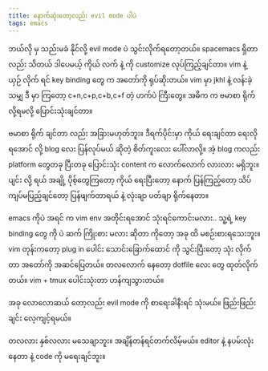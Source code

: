 ```yaml
---
title: နောက်ဆုံးတော့လည်း evil mode ပါပဲ
tags: emacs
---
```


ဘယ်လို မှ သည်းမခံ နိုင်လို့ evil mode ပဲ သွင်းလိုက်ရတော့တယ်။
spacemacs ရှိတာလည်း သိတယ် ဒါပေမယ့် ကိုယ် လက် နဲ့ ကို customize လုပ်ကြည့်ချင်တာ။
vim နဲ့ ယှဉ် လိုက် ရင် key binding တွေ က အတော်ကို ရုပ်ဆိုးတယ်။
vim မှာ jkhl နဲ့ လန်းခဲ့ သမျှ ဒီ မှာ ကြတော့ c+n,c+p,c+b,c+f တဲ့ ဟက်ပဲ ကြီးတွေ။
အဓိက က ဗမာစာ ရိုက် လို့ရမလို့ ပြောင်းသုံးချင်တာ။

ဗမာစာ ရိုက် ချင်တာ လည်း အခြားမဟုတ်ဘူး။ ဒီရက်ပိုင်းမှာ ကိုယ် ရေးချင်တာ ရေးလိုရအောင် လို့
blog လေး ပြန်လုပ်မယ် ဆိုတဲ့ စိတ်ကူးလေး ပေါ်လာလို့။ အဲ့ blog ကလည်း platform တွေတခု ပြီးတခု ပြောင်းသုံး
content က လောက်လောက် လားလား မရှိဘူး။ ပျင်း လို့ ရယ် အချို့ ပိုစ့်တွေကြတော့ ကိုယ် ရေးပြီးတော့ နောက် ပြန်ကြည့်တော့ သိပ်ကျပ်မပြည့်ချင်တော့
ပြန်ဖျက်တာရယ် နဲ့ လုံးချာ ပတ်ချာ ရိုက်နေတာ။

emacs ကိုပဲ အရင် က vim env အတိုင်းရအောင် သုံးရင်ကောင်းမလား..
သူ့ရဲ့ key binding တွေ ကို ပဲ ဆက် ကြိုးစား မလား ဆိုတာ ကိုတော့ အခု ထိ မစဉ်းစားရသေးဘူး။
vim တုန်းကတော့ plug in ပေါင်း သောင်းခြောက်ထောင် ကို သွင်းပြီးတော့  သုံး လိုက်တာ အတော်ကို အဆင်ပြေတယ်။
တလလောက် နေတော့  dotfile လေး တွေ ထုတ်လိုက်တယ်။ vim + tmux ပေါင်းသုံးတာ ဟန်ကျသွားတယ်။

အခု လောလောဆယ် တော့လည်း evil mode ကို စာရေးခါနီးရင် သုံးမယ်။
ဖြည်းဖြည်းချင်း လေ့ကျင့်ရမယ်။

တလလား နှစ်လလား မသေချာဘူး။
အချိန်တန်ရင်တက်လိမ့်မယ်။
editor နဲ့ နပမ်းလုံးနေတာ နဲ့ code ကို မရေးချင်ဘူး။
